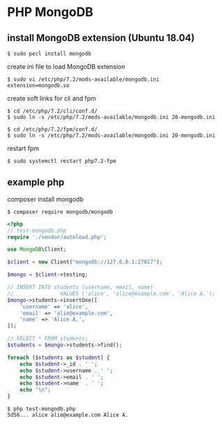 # PHP MongoDB

## install MongoDB extension (Ubuntu 18.04)

```console
$ sudo pecl install mongodb
```

create ini file to load MongoDB extension

```console
$ sudo vi /etc/php/7.2/mods-available/mongodb.ini
extension=mongodb.so
```

create soft links for cli and fpm

```console
$ cd /etc/php/7.2/cli/conf.d/
$ sudo ln -s /etc/php/7.2/mods-available/mongodb.ini 20-mongodb.ini

$ cd /etc/php/7.2/fpm/conf.d/
$ sudo ln -s /etc/php/7.2/mods-available/mongodb.ini 20-mongodb.ini
```

restart fpm

```console
$ sudo systemctl restart php7.2-fpm
```

## example php

composer install mongodb

```console
$ composer require mongodb/mongodb
```

```php
<?php
// test-mongodb.php
require './vendor/autoload.php';

use MongoDB\Client;

$client = new Client("mongodb://127.0.0.1:27017");

$mongo = $client->testing;

// INSERT INTO students (username, email, name)
//               VALUES ('alice', 'alice@example.com', 'Alice A.');
$mongo->students->insertOne([
    'username' => 'alice',
    'email' => 'alie@example.com',
    'name' => 'Alice A.',
]);

// SELECT * FROM students;
$students = $mongo->students->find();

foreach ($students as $student) {
    echo $student->_id . ' ';
    echo $student->username . ' ';
    echo $student->email . ' ';
    echo $student->name  . ' ';
    echo "\n";
}
```

```console
$ php test-mongodb.php
5d56... alice alie@example.com Alice A.
```
